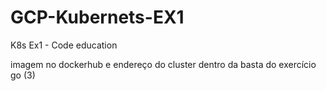 # GCP-Kubernets-EX1


K8s Ex1 - Code education


imagem no dockerhub e endereço do cluster dentro da basta do exercício go (3)
